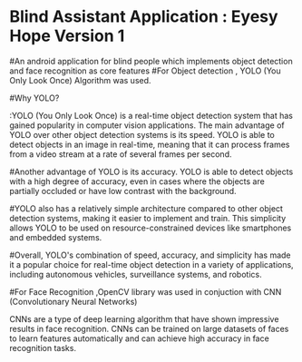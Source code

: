# Blind Assistant Application : Eyesy Hope Version 1
#An android application for blind people which implements object detection and face recognition as core features
#For Object detection , YOLO (You Only Look Once) Algorithm was used.

#Why YOLO?

:YOLO (You Only Look Once) is a real-time object detection system that has gained popularity in computer vision applications. The main advantage of YOLO over other object detection systems is its speed. YOLO is able to detect objects in an image in real-time, meaning that it can process frames from a video stream at a rate of several frames per second.

#Another advantage of YOLO is its accuracy. YOLO is able to detect objects with a high degree of accuracy, even in cases where the objects are partially occluded or have low contrast with the background.

#YOLO also has a relatively simple architecture compared to other object detection systems, making it easier to implement and train. This simplicity allows YOLO to be used on resource-constrained devices like smartphones and embedded systems.

#Overall, YOLO's combination of speed, accuracy, and simplicity has made it a popular choice for real-time object detection in a variety of applications, including autonomous vehicles, surveillance systems, and robotics.

#For Face Recognition ,OpenCV library was used in conjuction with CNN (Convolutionary Neural Networks) 

CNNs are a type of deep learning algorithm that have shown impressive results in face recognition. CNNs can be trained on large datasets of faces to learn features automatically and can achieve high accuracy in face recognition tasks.


